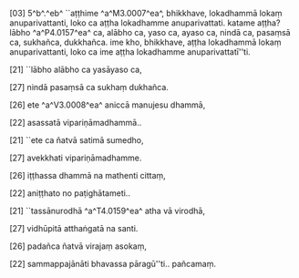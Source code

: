 [03] 5^b^.^eb^ ``aṭṭhime ^a^M3.0007^ea^, bhikkhave, lokadhammā lokaṃ  anuparivattanti, loko ca aṭṭha lokadhamme anuparivattati. katame  aṭṭha? lābho ^a^P4.0157^ea^ ca, alābho ca, yaso ca, ayaso  ca, nindā ca, pasaṃsā ca, sukhañca, dukkhañca. ime kho, bhikkhave,  aṭṭha lokadhammā lokaṃ anuparivattanti, loko ca ime aṭṭha lokadhamme  anuparivattatī''ti.

[21] ``lābho alābho ca yasāyaso ca,

[27] nindā pasaṃsā ca sukhaṃ dukhañca.

[26] ete ^a^V3.0008^ea^ aniccā manujesu dhammā,

[22] asassatā vipariṇāmadhammā..

[21] ``ete ca ñatvā satimā sumedho,

[27] avekkhati vipariṇāmadhamme.

[26] iṭṭhassa dhammā na mathenti cittaṃ,

[22] aniṭṭhato no paṭighātameti..

[21] ``tassānurodhā ^a^T4.0159^ea^ atha vā virodhā,

[27] vidhūpitā atthaṅgatā na santi.

[26] padañca ñatvā virajaṃ asokaṃ,

[22] sammappajānāti bhavassa pāragū''ti.. pañcamaṃ.